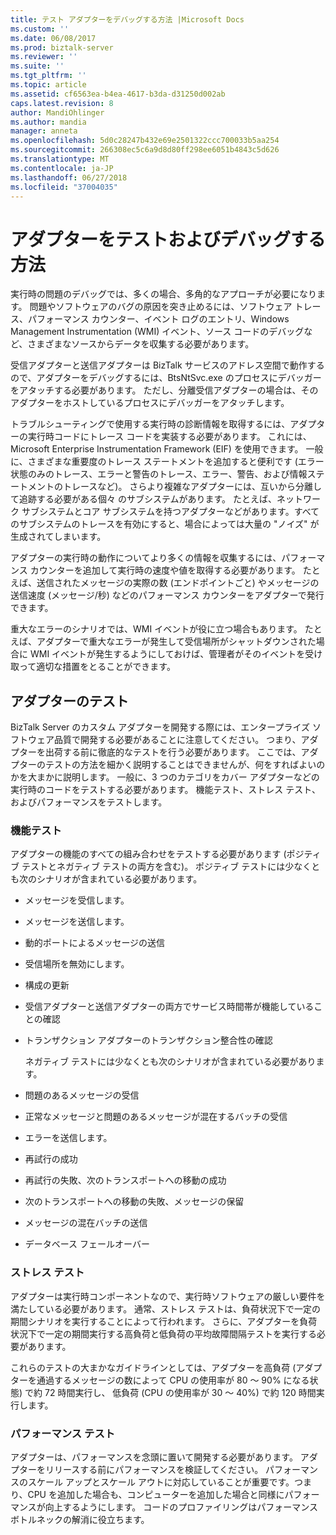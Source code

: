 ```yaml
---
title: テスト アダプターをデバッグする方法 |Microsoft Docs
ms.custom: ''
ms.date: 06/08/2017
ms.prod: biztalk-server
ms.reviewer: ''
ms.suite: ''
ms.tgt_pltfrm: ''
ms.topic: article
ms.assetid: cf6563ea-b4ea-4617-b3da-d31250d002ab
caps.latest.revision: 8
author: MandiOhlinger
ms.author: mandia
manager: anneta
ms.openlocfilehash: 5d0c28247b432e69e2501322ccc700033b5aa254
ms.sourcegitcommit: 266308ec5c6a9d8d80ff298ee6051b4843c5d626
ms.translationtype: MT
ms.contentlocale: ja-JP
ms.lasthandoff: 06/27/2018
ms.locfileid: "37004035"
---
```

# <a name="how-to-test-and-debug-an-adapter"></a>アダプターをテストおよびデバッグする方法
実行時の問題のデバッグでは、多くの場合、多角的なアプローチが必要になります。 問題やソフトウェアのバグの原因を突き止めるには、ソフトウェア トレース、パフォーマンス カウンター、イベント ログのエントリ、Windows Management Instrumentation (WMI) イベント、ソース コードのデバッグなど、さまざまなソースからデータを収集する必要があります。  
  
 受信アダプターと送信アダプターは BizTalk サービスのアドレス空間で動作するので、アダプターをデバッグするには、BtsNtSvc.exe のプロセスにデバッガーをアタッチする必要があります。 ただし、分離受信アダプターの場合は、そのアダプターをホストしているプロセスにデバッガーをアタッチします。  
  
 トラブルシューティングで使用する実行時の診断情報を取得するには、アダプターの実行時コードにトレース コードを実装する必要があります。 これには、Microsoft Enterprise Instrumentation Framework (EIF) を使用できます。 一般に、さまざまな重要度のトレース ステートメントを追加すると便利です (エラー状態のみのトレース、エラーと警告のトレース、エラー、警告、および情報ステートメントのトレースなど)。 さらより複雑なアダプターには、互いから分離して追跡する必要がある個々 のサブシステムがあります。 たとえば、ネットワーク サブシステムとコア サブシステムを持つアダプターなどがあります。すべてのサブシステムのトレースを有効にすると、場合によっては大量の "ノイズ" が生成されてしまいます。  
  
 アダプターの実行時の動作についてより多くの情報を収集するには、パフォーマンス カウンターを追加して実行時の速度や値を取得する必要があります。 たとえば、送信されたメッセージの実際の数 (エンドポイントごと) やメッセージの送信速度 (メッセージ/秒) などのパフォーマンス カウンターをアダプターで発行できます。  
  
 重大なエラーのシナリオでは、WMI イベントが役に立つ場合もあります。  たとえば、アダプターで重大なエラーが発生して受信場所がシャットダウンされた場合に WMI イベントが発生するようにしておけば、管理者がそのイベントを受け取って適切な措置をとることができます。  
  
## <a name="adapter-testing"></a>アダプターのテスト  
 BizTalk Server のカスタム アダプターを開発する際には、エンタープライズ ソフトウェア品質で開発する必要があることに注意してください。 つまり、アダプターを出荷する前に徹底的なテストを行う必要があります。 ここでは、アダプターのテストの方法を細かく説明することはできませんが、何をすればよいのかを大まかに説明します。 一般に、3 つのカテゴリをカバー アダプターなどの実行時のコードをテストする必要があります。 機能テスト、ストレス テスト、およびパフォーマンスをテストします。  
  
### <a name="function-testing"></a>機能テスト  
 アダプターの機能のすべての組み合わせをテストする必要があります (ポジティブ テストとネガティブ テストの両方を含む)。 ポジティブ テストには少なくとも次のシナリオが含まれている必要があります。  
  
- メッセージを受信します。  
  
- メッセージを送信します。  
  
- 動的ポートによるメッセージの送信  
  
- 受信場所を無効にします。  
  
- 構成の更新  
  
- 受信アダプターと送信アダプターの両方でサービス時間帯が機能していることの確認  
  
- トランザクション アダプターのトランザクション整合性の確認  
  
  ネガティブ テストには少なくとも次のシナリオが含まれている必要があります。  
  
- 問題のあるメッセージの受信  
  
- 正常なメッセージと問題のあるメッセージが混在するバッチの受信  
  
- エラーを送信します。  
  
- 再試行の成功  
  
- 再試行の失敗、次のトランスポートへの移動の成功  
  
- 次のトランスポートへの移動の失敗、メッセージの保留  
  
- メッセージの混在バッチの送信  
  
- データベース フェールオーバー  
  
### <a name="stress-testing"></a>ストレス テスト  
 アダプターは実行時コンポーネントなので、実行時ソフトウェアの厳しい要件を満たしている必要があります。 通常、ストレス テストは、負荷状況下で一定の期間シナリオを実行することによって行われます。 さらに、アダプターを負荷状況下で一定の期間実行する高負荷と低負荷の平均故障間隔テストを実行する必要があります。  
  
 これらのテストの大まかなガイドラインとしては、アダプターを高負荷 (アダプターを通過するメッセージの数によって CPU の使用率が 80 ～ 90% になる状態) で約 72 時間実行し、 低負荷 (CPU の使用率が 30 ～ 40%) で約 120 時間実行します。  
  
### <a name="performance-testing"></a>パフォーマンス テスト  
 アダプターは、パフォーマンスを念頭に置いて開発する必要があります。 アダプターをリリースする前にパフォーマンスを検証してください。 パフォーマンスのスケール アップとスケール アウトに対応していることが重要です。つまり、CPU を追加した場合も、コンピューターを追加した場合と同様にパフォーマンスが向上するようにします。 コードのプロファイリングはパフォーマンス ボトルネックの解消に役立ちます。
